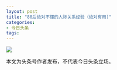 ```yaml
---
layout: post
title: "80后绝对不懂的人际关系经验（绝对有用)"
categories:
- 今日头条
tags:
---
```

![](http://p3.pstatp.com/large/106b0004f656bf62c10d)

本文为头条号作者发布，不代表今日头条立场。